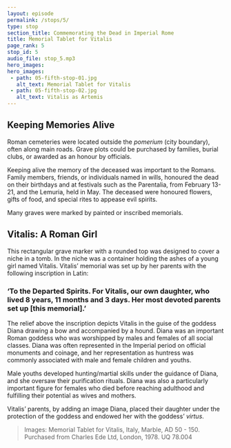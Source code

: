 ```yaml
---
layout: episode
permalink: /stops/5/
type: stop
section_title: Commemorating the Dead in Imperial Rome 
title: Memorial Tablet for Vitalis 
page_rank: 5
stop_id: 5
audio_file: stop_5.mp3
hero_images:
hero_images:
 - path: 05-fifth-stop-01.jpg
   alt_text: Memorial Tablet for Vitalis 
 - path: 05-fifth-stop-02.jpg
   alt_text: Vitalis as Artemis 
---
```


## Keeping Memories Alive
Roman cemeteries were located outside the <i>pomerium</i> (city boundary), often along main roads. Grave plots could be purchased by families, burial clubs, or awarded as an honour by officials.

Keeping alive the memory of the deceased was important to the Romans. Family members, friends, or individuals named in wills, honoured the dead on their birthdays and at festivals such as the Parentalia, from February 13-21, and the Lemuria, held in May. The deceased were honoured flowers, gifts of food, and special rites to appease evil spirits.

Many graves were marked by painted or inscribed memorials. 

## Vitalis: A Roman Girl 
This rectangular grave marker with a rounded top was designed to cover a niche in a tomb. In the niche was a container holding the ashes of a young girl named Vitalis. Vitalis’ memorial was set up by her parents with the following inscription in Latin:

### ‘To the Departed Spirits. For Vitalis, our own daughter, who lived 8 years, 11 months and 3 days. Her most devoted parents set up [this memorial].’

The relief above the inscription depicts Vitalis in the guise of the goddess Diana drawing a bow and accompanied by a hound. Diana was an important Roman goddess who was worshipped by males and females of all social classes. Diana was often represented in the Imperial period on official monuments and coinage, and her representation as huntress was commonly associated with male and female children and youths.  

Male youths developed hunting/martial skills under the guidance of Diana, and she oversaw their purification rituals. Diana was also a particularly important figure for females who died before reaching adulthood and fulfilling their potential as wives and mothers. 

Vitalis’ parents, by adding an image Diana, placed their daughter under the protection of the goddess and endowed her with the goddess’ <i>virtus</i>.

> Images: Memorial Tablet for Vitalis, Italy, Marble, AD 50 - 150. Purchased from Charles Ede Ltd, London, 1978. UQ 78.004
